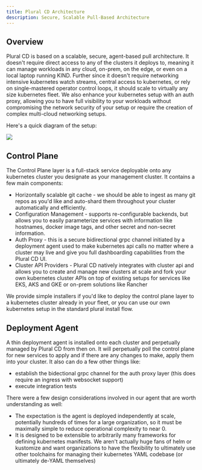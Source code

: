 ```yaml
---
title: Plural CD Architecture
description: Secure, Scalable Pull-Based Architecture
---
```


## Overview

Plural CD is based on a scalable, secure, agent-based pull architecture. It doesn't require direct access to any of the clusters it deploys to, meaning it can manage workloads in any cloud, on-prem, on the edge, or even on a local laptop running KIND. Further since it doesn't require networking intensive kubernetes watch streams, central access to kubernetes, or rely on single-mastered operator control loops, it should scale to virtually any size kubernetes fleet. We also enhance your kubernetes setup with an auth proxy, allowing you to have full visibility to your workloads without compromising the network security of your setup or require the creation of complex multi-cloud networking setups.

Here's a quick diagram of the setup:

![](/assets/deployments/architecture.png)

## Control Plane

The Control Plane layer is a full-stack service deployable onto any kubernetes cluster you designate as your management cluster. It contains a few main components:

- Horizontally scalable git cache - we should be able to ingest as many git repos as you'd like and auto-shard them throughout your cluster automatically and efficiently.
- Configuration Management - supports re-configurable backends, but allows you to easily parameterize services with information like hostnames, docker image tags, and other secret and non-secret information.
- Auth Proxy - this is a secure bidirectional grpc channel initiated by a deployment agent used to make kubernetes api calls no matter where a cluster may live and give you full dashboarding capabilities from the Plural CD UI.
- Cluster API Providers - Plural CD natively integrates with cluster api and allows you to create and manage new clusters at scale and fork your own kubernetes cluster APIs on top of existing setups for services like EKS, AKS and GKE or on-prem solutions like Rancher

We provide simple installers if you'd like to deploy the control plane layer to a kubernetes cluster already in your fleet, or you can use our own kubernetes setup in the standard plural install flow.

## Deployment Agent

A thin deployment agent is installed onto each cluster and perpetually managed by Plural CD from then on. It will perpetually poll the control plane for new services to apply and if there are any changes to make, apply them into your cluster. It also can do a few other things like:

- establish the bidectional grpc channel for the auth proxy layer (this does require an ingress with websocket support)
- execute integration tests

There were a few design considerations involved in our agent that are worth understanding as well:

- The expectation is the agent is deployed independently at scale, potentially hundreds of times for a large organization, so it must be maximally simple to reduce operational complexity to near 0.
- It is designed to be extensible to arbitrarily many frameworks for defining kubernetes manifests. We aren't actually huge fans of helm or kustomize and want organizations to have the flexibility to ultimately use other toolchains for managing their kubernetes YAML codebase (or ultimately de-YAML themselves)

